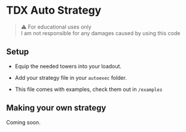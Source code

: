 # TDX Auto Strategy

> ⚠ For educational uses only <br />
> I am not responsible for any damages caused by using this code

## Setup

- Equip the needed towers into your loadout.

- Add your strategy file in your `autoexec` folder.

- This file comes with examples, check them out in `/examples`

## Making your own strategy

Coming soon.

